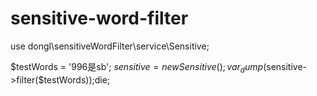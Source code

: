 # sensitive-word-filter

use dongl\sensitiveWordFilter\service\Sensitive;

$testWords = '996是sb';
$sensitive = new Sensitive();
var_dump($sensitive->filter($testWords));die;
